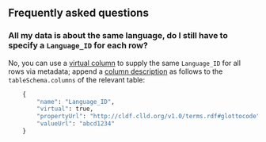 
## Frequently asked questions

### All my data is about the same language, do I still have to specify a `Language_ID` for each row?

No, you can use a [virtual column](http://w3c.github.io/csvw/metadata/#use-of-virtual-columns) to supply
the same `Language_ID` for all rows via metadata; append a [column description](http://w3c.github.io/csvw/metadata/#columns) as follows to the `tableSchema.columns` of the relevant table:
```python
    {
        "name": "Language_ID",
        "virtual": true,
        "propertyUrl": "http://cldf.clld.org/v1.0/terms.rdf#glottocode",
        "valueUrl": "abcd1234"
    }
```
